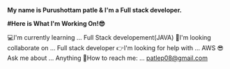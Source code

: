 **My name is Purushottam patle & I'm a Full stack developer.**


**#Here is What I'm Working On!😎**

💻I'm currently learning ... Full Stack developement(JAVA)
💯I'm looking collaborate on ... Full stack developer
👉I'm looking for help with ... AWS
😎Ask me about ... Anything
📮How to reach me: ... patlep08@gmail.com





